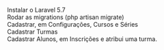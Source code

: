 Instalar o Laravel 5.7<br>
Rodar as migrations (php artisan migrate)<br>
Cadastrar, em Configurações, Cursos e Séries<br>
Cadastrar Turmas<br>
Cadastrar Alunos, em Inscrições e atribui uma turma.<br>
